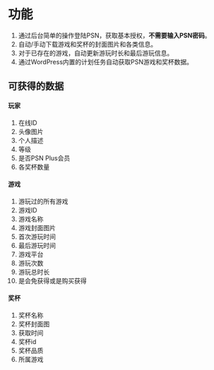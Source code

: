 # 功能

1. 通过后台简单的操作登陆PSN，获取基本授权，**不需要输入PSN密码**。
2. 自动/手动下载游戏和奖杯的封面图片和各类信息。
3. 对于已存在的游戏，自动更新游玩时长和最后游玩信息。
4. 通过WordPress内置的计划任务自动获取PSN游戏和奖杯数据。

## 可获得的数据

#### 玩家

1. 在线ID
2. 头像图片
3. 个人描述
4. 等级
5. 是否PSN Plus会员
6. 各奖杯数量

#### 游戏

1. 游玩过的所有游戏
2. 游戏ID
3. 游戏名称
4. 游戏封面图片
5. 首次游玩时间
6. 最后游玩时间
7. 游戏平台
8. 游玩次数
9. 游玩总时长
10. 是会免获得或是购买获得

#### 奖杯

1. 奖杯名称
2. 奖杯封面图
3. 获取时间
4. 奖杯id
5. 奖杯品质
6. 所属游戏

